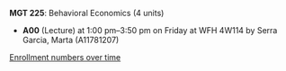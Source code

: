 **MGT 225**: Behavioral Economics (4 units)

- **A00** (Lecture) at 1:00 pm–3:50 pm on Friday at WFH 4W114 by Serra Garcia, Marta (A11781207)

[Enrollment numbers over time](./MGT225.tsv)
